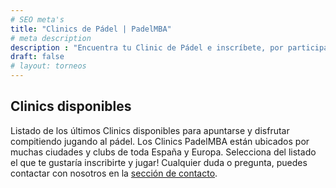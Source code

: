 ```yaml
---
# SEO meta's
title: "Clinics de Pádel | PadelMBA"
# meta description
description : "Encuentra tu Clinic de Pádel e inscríbete, por participar podrás entrar en sorteos y premios. ¡Haz tu inscripción! PadelMBA, líder en formación y eventos de pádel online."
draft: false
# layout: torneos
---
```


## Clinics disponibles

Listado de los últimos Clinics disponibles para apuntarse y disfrutar compitiendo jugando al pádel. Los Clinics PadelMBA están ubicados por muchas ciudades y clubs de toda España y Europa. Selecciona del listado el que te gustaría inscribirte y jugar! Cualquier duda o pregunta, puedes contactar con nosotros en la [sección de contacto](/es/contacto/).
